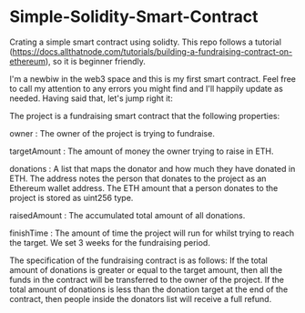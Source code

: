 # Simple-Solidity-Smart-Contract
Crating a simple smart contract using solidty. This repo follows a tutorial (https://docs.allthatnode.com/tutorials/building-a-fundraising-contract-on-ethereum), so it is beginner friendly.

I'm a newbiw in the web3 space and this is my first smart contract. Feel free to call my attention to any errors you might find and I'll happily update as needed. Having said that, let's jump right it:

The project is a fundraising smart contract that the following properties:

owner : The owner of the project is trying to fundraise.

targetAmount : The amount of money the owner trying to raise in ETH.

donations : A list that maps the donator and how much they have donated in ETH. The address notes the person that donates to the project as an Ethereum wallet address. The ETH amount that a person donates to the project is stored as uint256 type.

raisedAmount : The accumulated total amount of all donations.

finishTime : The amount of time the project will run for whilst trying to reach the target. We set 3 weeks for the fundraising period.

The specification of the fundraising contract is as follows:
If the total amount of donations is greater or equal to the target amount, then all the funds in the contract will be transferred to the owner of the project.
If the total amount of donations is less than the donation target at the end of the contract, then people inside the donators list will receive a full refund.
